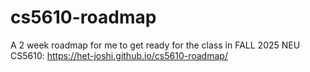 # cs5610-roadmap

A 2 week roadmap for me to get ready for the class in FALL 2025 NEU CS5610: https://het-joshi.github.io/cs5610-roadmap/
